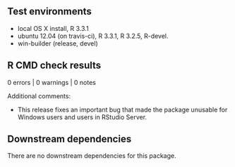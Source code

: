## Test environments

* local OS X install, R 3.3.1
* ubuntu 12.04 (on travis-ci), R 3.3.1, R 3.2.5, R-devel.
* win-builder (release, devel)

## R CMD check results

0 errors | 0 warnings | 0 notes

Additional comments:
- This release fixes an important bug that made the package unusable for Windows users and users in RStudio Server.

## Downstream dependencies

There are no downstream dependencies for this package.